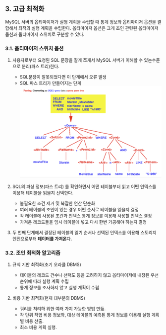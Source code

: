 ## 3. 고급 최적화
MySQL 서버의 옵티마이저가 실행 계획을 수립할 때 통계 정보와 옵티마이저 옵션을 결합해서 최적의 실행 계획을 수립한다. 
옵티마이저 옵션은 크게 조인 관련된 옵티마이저 옵션과 옵티마이저 스위치로 구분할 수 있다.

### 3.1. 옵티마이저 스위치 옵션

1. 사용자로부터 요청된 SQL 문장을 잘게 쪼개서 MySQL 서버가 이해할 수 있는수준으로 분리(파스 트리)한다.
	- SQL문장이 잘못되었다면 이 단계에서 오류 발생
	- SQL 파스 트리가 만들어지는 단계 
		![alt text](./img/image1_1.png)

2. SQL의 파싱 정보(파스 트리) 를 확인하면서 어떤 테이블부터 읽고 어떤 인덱스를 이용해 테이블을 읽을지 선택한다.
	- 불필요한 조건 제거 및 복잡한 연산 단순화
	- 여러 테이블의 조인이 있는 경우 어떤 순서로 테이블을 읽을지 결정
	- 각 테이블에 사용된 조건과 인덱스 통계 정보를 이용해 사용할 인덱스 결정
	- 가져온 레코드들을 임시 테이블에 넣고 다시 한번 가공해야 하는지 결정

3. 두 번째 단계에서 결정된 테이블의 읽기 순서나 선택된 인덱스를 이용해 스토리지 엔진으로부터 **데이터를 가져온**다.

### 3.2. 조인 최적화 알고리즘
1. 규칙 기반 최적화(초기 오라클 DBMS)
	- 테이블의 레코드 건수나 선택도 등을 고려하지 않고 옵티마이저에 내장된 우선순위에 따라 실행 계획 수립
	- 통계 정보를 조사하지 않고 실행 계획이 수립


2. 비용 기반 최적화(현재 대부분의 DBMS)
	- 쿼리를 처리하 위한 여러 가지 가능한 방법 만듦.
	- 각 단위 작업 비용 정보와, 대상 테이블의 예측된 통계 정보를 이용해 실행 계획별 비용 산출.
	- 최소 비용 계획 실행.
